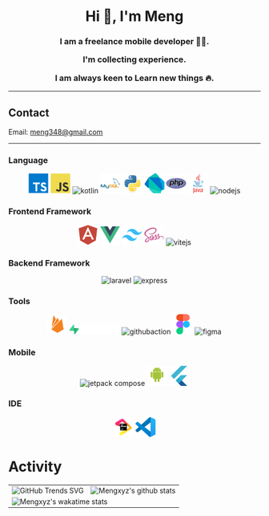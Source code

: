 <h1 align="center">Hi 👋, I'm Meng</h1>
<h3 align="center">
<p>
I am a freelance mobile developer 👩‍🎓.
</p>
<p>
I'm collecting experience.
</p>
<p>
I am always keen to Learn new things 🔥.
</p>
</h3>

---

## Contact 

Email: meng348@gmail.com

---

### Language

<p align="center">
<img src="https://raw.githubusercontent.com/devicons/devicon/master/icons/typescript/typescript-original.svg" alt="typescript" width="40" height="40"/>
<img src="https://raw.githubusercontent.com/devicons/devicon/master/icons/javascript/javascript-original.svg" alt="javascript" width="40" height="40"/> 
<img src="https://www.vectorlogo.zone/logos/kotlinlang/kotlinlang-icon.svg" alt="kotlin" width="40" height="40"/> 
<img src="https://raw.githubusercontent.com/devicons/devicon/master/icons/mysql/mysql-original-wordmark.svg" alt="mysql" width="40" height="40"/> 
<img src="https://raw.githubusercontent.com/devicons/devicon/master/icons/python/python-original.svg" alt="python" width="40" height="40"/> 
<img src="https://raw.githubusercontent.com/devicons/devicon/master/icons/dart/dart-original.svg" alt="dart" width="40" height="40"/>
<img src="https://raw.githubusercontent.com/devicons/devicon/master/icons/php/php-original.svg" alt="php" width="40" height="40"/>
<img src="https://raw.githubusercontent.com/devicons/devicon/master/icons/java/java-original-wordmark.svg" alt="java" width="40" height="40"/> 
<img src="https://nodejs.org/static/images/logo.svg" alt="nodejs" width="40" height="40"/> 
</p>

### Frontend Framework

<p align="center">
<img src="https://raw.githubusercontent.com/devicons/devicon/master/icons/angularjs/angularjs-plain.svg" alt="angularjs" width="40" height="40"/> 
<img src="https://raw.githubusercontent.com/devicons/devicon/master/icons/vuejs/vuejs-original.svg" alt="vuejs" width="40" height="40"/> 
<img src="https://raw.githubusercontent.com/devicons/devicon/master/icons/tailwindcss/tailwindcss-plain.svg" alt="tailwind" width="40" height="40"/> 
<img src="https://raw.githubusercontent.com/devicons/devicon/master/icons/sass/sass-original.svg" alt="sass" width="40" height="40"/> 
<img src="https://vitejs.dev/logo.svg" alt="vitejs" width="40" height="40"/> 
</p>

### Backend Framework

<p align="center">
<img src="https://laravel.com/img/logotype.min.svg" alt="laravel" width="40" height="40"/> 
<img src="https://expressjs.com/images/express-facebook-share.png" alt="express" height="30"/> 
</p>

### Tools

<p align="center">
<img src="https://raw.githubusercontent.com/devicons/devicon/master/icons/firebase/firebase-plain.svg" alt="jetbrains ide" width="40" height="40"/> 
<img src="https://raw.githubusercontent.com/supabase/supabase/master/packages/common/assets/images/supabase-logo-wordmark--dark.svg#gh-dark-mode-only" alt="supabase" width="100"/>
<img src="https://github.githubassets.com/images/modules/site/features/actions-icon-actions.svg" alt="githubaction" height="40" width="40"/>
<img src="https://raw.githubusercontent.com/devicons/devicon/master/icons/figma/figma-original.svg" alt="figma" width="40" height="40"/> 
<img src="https://www.docker.com/wp-content/uploads/2022/03/horizontal-logo-monochromatic-white.png" alt="figma" height="40"/> 
</p>

### Mobile

<p align="center">
<img src="https://3.bp.blogspot.com/-VVp3WvJvl84/X0Vu6EjYqDI/AAAAAAAAPjU/ZOMKiUlgfg8ok8DY8Hc-ocOvGdB0z86AgCLcBGAsYHQ/s1600/jetpack%2Bcompose%2Bicon_RGB.png" alt="jetpack compose" width="40" height="40"/> 
<img src="https://raw.githubusercontent.com/devicons/devicon/master/icons/android/android-original-wordmark.svg" alt="android" width="40" height="40"/> 
<img src="https://raw.githubusercontent.com/devicons/devicon/master/icons/flutter/flutter-original.svg" alt="android" width="40" height="40"/> 
</p>

### IDE

<p align="center">
<img src="https://raw.githubusercontent.com/devicons/devicon/master/icons/jetbrains/jetbrains-original.svg" alt="jetbrains ide" width="40" height="40"/> 
<img src="https://raw.githubusercontent.com/devicons/devicon/master/icons/vscode/vscode-original.svg" alt="vscode" width="40" height="40"/> 
</p>

# Activity

<table border="0">
    <tr>
        <td style="width=50%"><img src="https://api.githubtrends.io/user/svg/mengxyz/langs?time_range=one_year&theme=dark" alt="GitHub Trends SVG"/></td>
        <td style="width=50%"><img src="https://github-readme-stats.vercel.app/api?username=mengxyz&show_icons=true&theme=dark" alt="Mengxyz's github stats"/></td>
    </tr>
    <tr>
        <td colspan="2"><img src="https://github-readme-stats.vercel.app/api/wakatime?username=f45330da-d36e-4202-a8a8-5ee12232c12a&theme=dark&layout=compact" alt="Mengxyz's wakatime stats"/></td>
    </tr>
</table>
